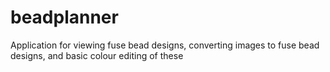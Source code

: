 # beadplanner
Application for viewing fuse bead designs, converting images to fuse bead designs, and basic colour editing of these
